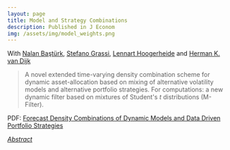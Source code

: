 ```yaml
---
layout: page
title: Model and Strategy Combinations
description: Published in J Econom
img: /assets/img/model_weights.png
---
```


<script type="text/javascript">
 function showhide(id) {
    var e = document.getElementById(id);
    e.style.display = (e.style.display == 'block') ? 'none' : 'block';
 }
</script> 


With [Nalan Baştürk](https://www.maastrichtuniversity.nl/n.basturk), [Stefano Grassi](https://sites.google.com/view/stefanograssi), [Lennart Hoogerheide](https://research.vu.nl/en/persons/lennart-hoogerheide) and [Herman K. van Dijk](https://personal.eur.nl/hkvandijk/)  

> A novel extended time-varying density combination scheme for dynamic asset-allocation based on  mixing of alternative volatility models and alternative portfolio strategies. For computations: a new dynamic filter based on mixtures of Student's _t_ distributions (M-Filter).


<i class="fa fa-download fa-ld" aria-hidden="true"></i> PDF: <a class="page-link" href="{{ '/research/Basturk, Borowska, Grassi, Hoogerheide, van Dijk - Forecast Density Combinations of Dynamic Models and Data Driven Portfolio Strategies.pdf' | prepend: site.baseurl | prepend: site.url }}">Forecast Density Combinations of Dynamic Models and Data Driven Portfolio Strategies</a> 


<i class="fa fa-sticky-note" aria-hidden="true"></i> <a href="javascript:showhide('baysm')">_Abstract_</a>
<div id="baysm" style="display:none;">
<p>  <div style="font-size:0.85em; text-align: justify;"> A dynamic asset-allocation model is specified in probabilistic terms as a combination of return distributions resulting from multiple pairs of dynamic models and portfolio strategies based on momentum patterns in US industry returns. The nonlinear state space representation of the model allows efficient and robust simulation-based Bayesian inference using a novel non-linear filter. Combination weights can be cross-correlated and correlated over time using feedback mechanisms. Diagnostic analysis gives insight into model and strategy misspecification. Empirical results show that a smaller flexible model-strategy combination performs better in terms of expected return and risk than a larger basic model-strategy combination. Dynamic patterns in combination weights and diagnostic learning provide useful signals for improved modelling and policy, in particular, from a risk-management perspective.
</div> </p>
</div>
